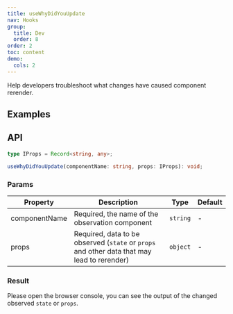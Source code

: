 ```yaml
---
title: useWhyDidYouUpdate
nav: Hooks
group:
  title: Dev
  order: 8
order: 2
toc: content
demo:
  cols: 2
---
```


Help developers troubleshoot what changes have caused component rerender.

## Examples

<code src="./demo/demo1.tsx"></code>

## API

```typescript
type IProps = Record<string, any>;

useWhyDidYouUpdate(componentName: string, props: IProps): void;
```

### Params

| Property      | Description                                                                                 | Type     | Default |
| --- | --- | --- | --- |
| componentName | Required, the name of the observation component                                             | `string` | -       |
| props         | Required, data to be observed (`state` or `props` and other data that may lead to rerender) | `object` | -       |

### Result

Please open the browser console, you can see the output of the changed observed `state` or `props`.
